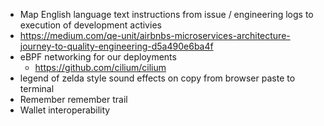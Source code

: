 - Map English language text instructions from issue / engineering logs to execution of development activies
- https://medium.com/qe-unit/airbnbs-microservices-architecture-journey-to-quality-engineering-d5a490e6ba4f
- eBPF networking for our deployments
  - https://github.com/cilium/cilium
- legend of zelda style sound effects on copy from browser paste to terminal
- Remember remember trail
- Wallet interoperability